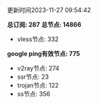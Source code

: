更新时间2023-11-27 09:54:42

**总订阅: 287**
**总节点: 14866**
- vless节点: 332

**google ping有效节点: 775**
- v2ray节点: 274
- ssr节点: 23
- trojan节点: 122
- ss节点: 356
